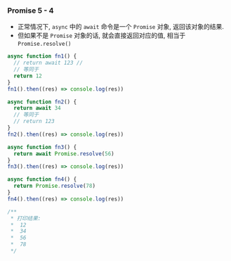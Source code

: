 ### Promise 5 - 4
- 正常情况下, `async` 中的 `await` 命令是一个 `Promise` 对象, 返回该对象的结果.
- 但如果不是 `Promise` 对象的话, 就会直接返回对应的值, 相当于`Promise.resolve()`

```js
async function fn1() {
  // return await 123 //
  // 等同于
  return 12
}
fn1().then((res) => console.log(res))

async function fn2() {
  return await 34
  // 等同于
  // return 123
}
fn2().then((res) => console.log(res))

async function fn3() {
  return await Promise.resolve(56)
}
fn3().then((res) => console.log(res))

async function fn4() {
  return Promise.resolve(78)
}
fn4().then((res) => console.log(res))

/**
 * 打印结果:
 *  12
 *  34
 *  56
 *  78
 */
```
